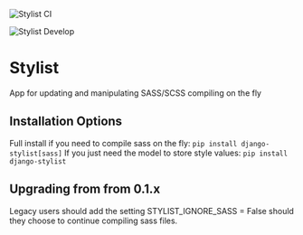 ![Stylist CI](https://github.com/renderbox/django-stylist/workflows/Stylist%20CI/badge.svg)

![Stylist Develop](https://github.com/renderbox/django-stylist/workflows/Stylist%20Develop/badge.svg)

# Stylist

App for updating and manipulating SASS/SCSS compiling on the fly

## Installation Options
Full install if you need to compile sass on the fly: `pip install django-stylist[sass]`
If you just need the model to store style values: `pip install django-stylist`

## Upgrading from from 0.1.x

Legacy users should add the setting STYLIST_IGNORE_SASS = False should they choose to continue compiling sass files.